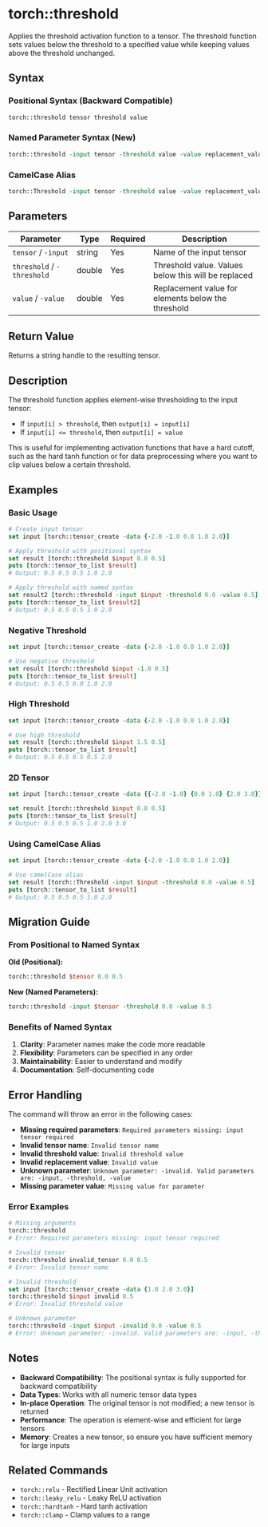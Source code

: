 # torch::threshold

Applies the threshold activation function to a tensor. The threshold function sets values below the threshold to a specified value while keeping values above the threshold unchanged.

## Syntax

### Positional Syntax (Backward Compatible)
```tcl
torch::threshold tensor threshold value
```

### Named Parameter Syntax (New)
```tcl
torch::threshold -input tensor -threshold value -value replacement_value
```

### CamelCase Alias
```tcl
torch::Threshold -input tensor -threshold value -value replacement_value
```

## Parameters

| Parameter | Type | Required | Description |
|-----------|------|----------|-------------|
| `tensor` / `-input` | string | Yes | Name of the input tensor |
| `threshold` / `-threshold` | double | Yes | Threshold value. Values below this will be replaced |
| `value` / `-value` | double | Yes | Replacement value for elements below the threshold |

## Return Value

Returns a string handle to the resulting tensor.

## Description

The threshold function applies element-wise thresholding to the input tensor:

- If `input[i] > threshold`, then `output[i] = input[i]`
- If `input[i] <= threshold`, then `output[i] = value`

This is useful for implementing activation functions that have a hard cutoff, such as the hard tanh function or for data preprocessing where you want to clip values below a certain threshold.

## Examples

### Basic Usage

```tcl
# Create input tensor
set input [torch::tensor_create -data {-2.0 -1.0 0.0 1.0 2.0}]

# Apply threshold with positional syntax
set result [torch::threshold $input 0.0 0.5]
puts [torch::tensor_to_list $result]
# Output: 0.5 0.5 0.5 1.0 2.0

# Apply threshold with named syntax
set result2 [torch::threshold -input $input -threshold 0.0 -value 0.5]
puts [torch::tensor_to_list $result2]
# Output: 0.5 0.5 0.5 1.0 2.0
```

### Negative Threshold

```tcl
set input [torch::tensor_create -data {-2.0 -1.0 0.0 1.0 2.0}]

# Use negative threshold
set result [torch::threshold $input -1.0 0.5]
puts [torch::tensor_to_list $result]
# Output: 0.5 0.5 0.0 1.0 2.0
```

### High Threshold

```tcl
set input [torch::tensor_create -data {-2.0 -1.0 0.0 1.0 2.0}]

# Use high threshold
set result [torch::threshold $input 1.5 0.5]
puts [torch::tensor_to_list $result]
# Output: 0.5 0.5 0.5 0.5 2.0
```

### 2D Tensor

```tcl
set input [torch::tensor_create -data {{-2.0 -1.0} {0.0 1.0} {2.0 3.0}}]

set result [torch::threshold $input 0.0 0.5]
puts [torch::tensor_to_list $result]
# Output: 0.5 0.5 0.5 1.0 2.0 3.0
```

### Using CamelCase Alias

```tcl
set input [torch::tensor_create -data {-2.0 -1.0 0.0 1.0 2.0}]

# Use camelCase alias
set result [torch::Threshold -input $input -threshold 0.0 -value 0.5]
puts [torch::tensor_to_list $result]
# Output: 0.5 0.5 0.5 1.0 2.0
```

## Migration Guide

### From Positional to Named Syntax

**Old (Positional):**
```tcl
torch::threshold $tensor 0.0 0.5
```

**New (Named Parameters):**
```tcl
torch::threshold -input $tensor -threshold 0.0 -value 0.5
```

### Benefits of Named Syntax

1. **Clarity**: Parameter names make the code more readable
2. **Flexibility**: Parameters can be specified in any order
3. **Maintainability**: Easier to understand and modify
4. **Documentation**: Self-documenting code

## Error Handling

The command will throw an error in the following cases:

- **Missing required parameters**: `Required parameters missing: input tensor required`
- **Invalid tensor name**: `Invalid tensor name`
- **Invalid threshold value**: `Invalid threshold value`
- **Invalid replacement value**: `Invalid value`
- **Unknown parameter**: `Unknown parameter: -invalid. Valid parameters are: -input, -threshold, -value`
- **Missing parameter value**: `Missing value for parameter`

### Error Examples

```tcl
# Missing arguments
torch::threshold
# Error: Required parameters missing: input tensor required

# Invalid tensor
torch::threshold invalid_tensor 0.0 0.5
# Error: Invalid tensor name

# Invalid threshold
set input [torch::tensor_create -data {1.0 2.0 3.0}]
torch::threshold $input invalid 0.5
# Error: Invalid threshold value

# Unknown parameter
torch::threshold -input $input -invalid 0.0 -value 0.5
# Error: Unknown parameter: -invalid. Valid parameters are: -input, -threshold, -value
```

## Notes

- **Backward Compatibility**: The positional syntax is fully supported for backward compatibility
- **Data Types**: Works with all numeric tensor data types
- **In-place Operation**: The original tensor is not modified; a new tensor is returned
- **Performance**: The operation is element-wise and efficient for large tensors
- **Memory**: Creates a new tensor, so ensure you have sufficient memory for large inputs

## Related Commands

- `torch::relu` - Rectified Linear Unit activation
- `torch::leaky_relu` - Leaky ReLU activation
- `torch::hardtanh` - Hard tanh activation
- `torch::clamp` - Clamp values to a range 